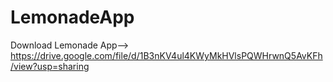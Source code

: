 # LemonadeApp

Download Lemonade App-->
https://drive.google.com/file/d/1B3nKV4ul4KWyMkHVlsPQWHrwnQ5AvKFh/view?usp=sharing
